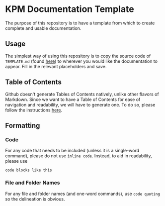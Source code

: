 # KPM Documentation Template

The purpose of this repository is to have a template from which to create complete and usable documentation.

## Usage
The simplest way of using this repository is to copy the source code of `TEMPLATE.md` (found [here](TEMPLATE.md)) to wherever you would like the documentation to appear. Fill in the relevant placeholders and save.

## Table of Contents
Github doesn't generate Tables of Contents natively, unlike other flavors of Markdown. Since we want to have a Table of Contents for ease of navigation and readability, we will have to generate one. To do so, please follow the instructions [here](TOC.md).

## Formatting

### Code
For any code that needs to be included (unless it is a single-word command), please do not use `inline code`. Instead, to aid in readability, please use 
```
code blocks like this
```

### File and Folder Names
For any file and folder names (and one-word commands), use `code quoting` so the delineation is obvious.
